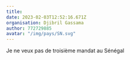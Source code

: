 ```yaml
---
title: 
date: 2023-02-03T12:52:16.671Z
organisation: Djibril Gassama 
author: 772729885
avatar: "/img/pays/SN.svg"
---
```


Je ne veux pas de troisième mandat au Sénégal 
